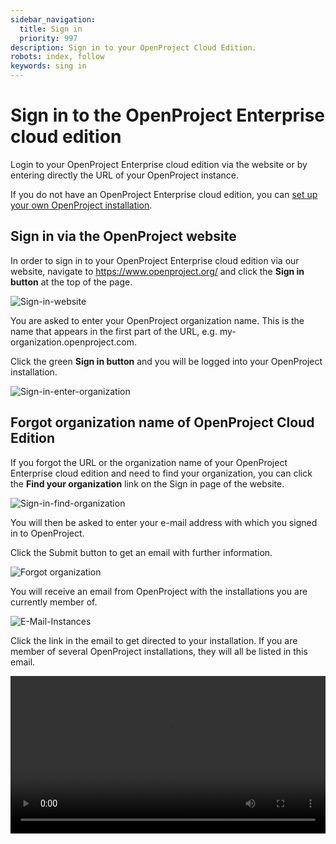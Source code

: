 ```yaml
---
sidebar_navigation:
  title: Sign in
  priority: 997
description: Sign in to your OpenProject Cloud Edition.
robots: index, follow
keywords: sing in
---
```


# Sign in to the OpenProject Enterprise cloud edition

Login to your OpenProject Enterprise cloud edition via the website or by entering directly the URL of your OpenProject instance.

If you do not have an OpenProject Enterprise cloud edition, you can [set up your own OpenProject installation](../create-trial-installation).

## Sign in via the OpenProject website

In order to sign in to your OpenProject Enterprise cloud edition via our website, navigate to https://www.openproject.org/ and click the **Sign in button** at the top of the page.

![Sign-in-website](Sign-in-website.png)

You are asked to enter your OpenProject organization name. This is the name that appears in the first part of the URL, e.g. my-organization.openproject.com.

Click the green **Sign in button** and you will be logged into your OpenProject installation.

![Sign-in-enter-organization](Sign-in-enter-organization.png)



## Forgot organization name of OpenProject Cloud Edition

If you forgot the URL or the organization name of your OpenProject Enterprise cloud edition and need to find your organization, you can click the **Find your organization** link on the Sign in page of the website.

![Sign-in-find-organization](Sign-in-find-organization.png)

You will then be asked to enter your e-mail address with which you signed in to OpenProject.

Click the Submit button to get an email with further information.

![Forgot organization](image-20191203175438315.png)

You will receive an email from OpenProject with the installations you are currently member of.



![E-Mail-Instances](E-Mail-Instances.png)

Click the link in the email to get directed to your installation. If you are member of several OpenProject installations, they will all be listed in this email.

<video src="https://www.openproject.org/wp-content/uploads/2020/12/OpenProject-Sign-in-and-Registration-2.mp4" type="video/mp4" controls="" style="width:100%"></video>